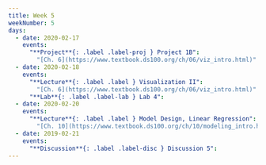 ```yaml
---
title: Week 5
weekNumber: 5
days:
  - date: 2020-02-17
    events:
      "**Project**{: .label .label-proj } Project 1B":
        "[Ch. 6](https://www.textbook.ds100.org/ch/06/viz_intro.html)"
  - date: 2020-02-18
    events:
      "**Lecture**{: .label .label } Visualization II":
        "[Ch. 6](https://www.textbook.ds100.org/ch/06/viz_intro.html)"
      "**Lab**{: .label .label-lab } Lab 4":
  - date: 2020-02-20
    events:
      "**Lecture**{: .label .label } Model Design, Linear Regression":
        "[Ch. 10](https://www.textbook.ds100.org/ch/10/modeling_intro.html), [Ch. 13](https://www.textbook.ds100.org/ch/13/linear_models.html)"
  - date: 2019-02-21
    events:
      "**Discussion**{: .label .label-disc } Discussion 5":
---
```

